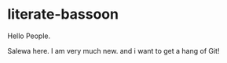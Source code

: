 # literate-bassoon

Hello People.

Salewa here. I am very much new. and i want to get a hang of Git!
